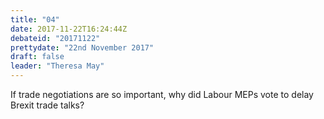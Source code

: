 ```yaml
---
title: "04"
date: 2017-11-22T16:24:44Z
debateid: "20171122"
prettydate: "22nd November 2017"
draft: false
leader: "Theresa May"
---
```


If trade negotiations are so important, why did Labour MEPs vote to delay Brexit trade talks?